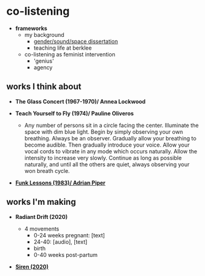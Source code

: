 # co-listening

- **frameworks**
	- my background
		- [gender/sound/space dissertation](https://libraetd.lib.virginia.edu/public_view/tb09j6186)
		- teaching life at berklee
	- co-listening as feminist intervention
		- 'genius'
		- agency

## works I think about

- **The Glass Concert (1967-1970)/ Annea Lockwood**

- **Teach Yourself to Fly (1974)/ Pauline Oliveros**
	- Any number of persons sit in a circle facing the center. Illuminate the space with dim blue light. Begin by simply observing your own breathing. Always be an observer. Gradually allow your breathing to become audible. Then gradually introduce your voice. Allow your vocal cords to vibrate in any mode which occurs naturally. Allow the intensity to increase very slowly. Continue as long as possible naturally, and until all the others are quiet, always observing your won breath cycle.

- **[Funk Lessons (1983)/ Adrian Piper](http://www.adrianpiper.com/vs/video_fl.shtml)**

## works I'm making

- **Radiant Drift (2020)**
	- 4 movements
		- 0-24 weeks pregnant: [text]
		- 24-40: [audio], [text]
		- birth
		- 0-40 weeks post-partum
		
- **[Siren (2020)](http://racheldevorah.studio/works/siren/)**
